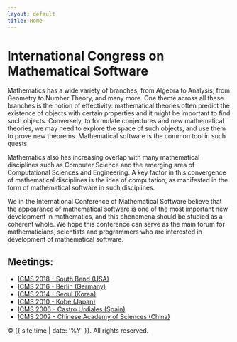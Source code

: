 ```yaml
---
layout: default
title: Home
---
```


# International Congress on Mathematical Software

Mathematics has a wide variety of branches, from Algebra to Analysis, from Geometry to Number Theory, and many more. One theme across all these branches is the notion of effectivity: mathematical theories often predict the existence of objects with certain properties and it might be important to find such objects. Conversely, to formulate conjectures and new mathematical theories, we may need to explore the space of such objects, and use them to prove new theorems. Mathematical software is the common tool in such quests.

Mathematics also has increasing overlap with many mathematical disciplines such as Computer Science and the emerging area of Computational Sciences and Engineering. A key factor in this convergence of mathematical disciplines is the idea of computation, as manifested in the form of mathematical software in such disciplines.

We in the International Conference of Mathematical Software believe that the appearance of mathematical software is one of the most important new development in mathematics, and this phenomena should be studied as a coherent whole. We hope this conference can serve as the main forum for mathematicians, scientists and programmers who are interested in development of mathematical software. 

## Meetings:

* [ICMS 2018 - South Bend (USA)](http://icms-conference.org/)
* [ICMS 2016 - Berlin (Germany)](http://icms2016.zib.de/)
* [ICMS 2014 - Seoul (Korea)](http://voronoi.hanyang.ac.kr/icms2014/)
* [ICMS 2010 - Kobe (Japan)](http://www.math.kobe-u.ac.jp/icms2010/)
* [ICMS 2006 - Castro Urdiales (Spain)](http://www.icms2006.unican.es/)
* [ICMS 2002 - Chinese Academy of Sciences (China)](http://www.mmrc.iss.ac.cn/icms/)

<p>&copy; {{ site.time | date: '%Y' }}. All rights reserved.</p>

